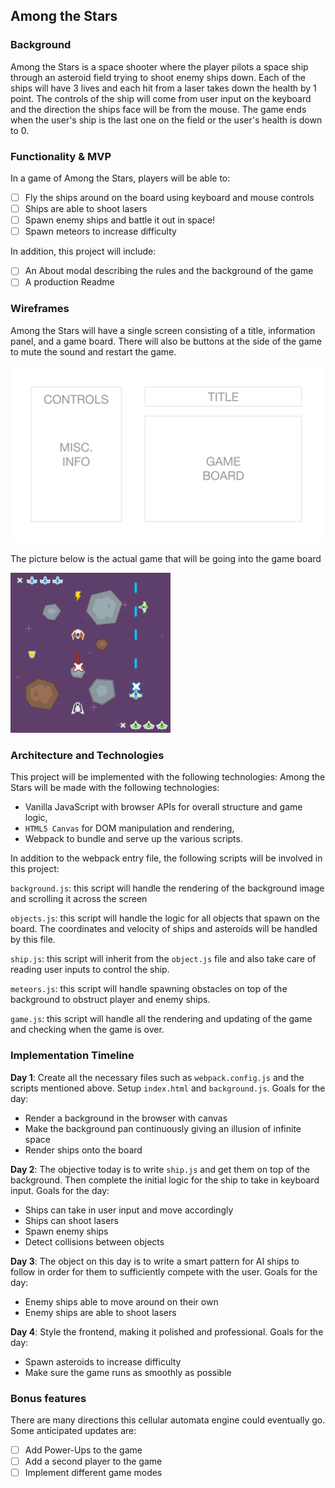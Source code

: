 ## Among the Stars

### Background  

Among the Stars is a space shooter where the player pilots a space ship through an asteroid field trying to shoot enemy ships down. Each of the ships will have 3 lives and each hit from a laser takes down the health by 1 point. The controls of the ship will come from user input on the keyboard and the direction the ships face will be from the mouse. The game ends when the user's ship is the last one on the field or the user's health is down to 0.

### Functionality & MVP  

In a game of Among the Stars, players will be able to:

- [ ] Fly the ships around on the board using keyboard and mouse controls
- [ ] Ships are able to shoot lasers 
- [ ] Spawn enemy ships and battle it out in space!
- [ ] Spawn meteors to increase difficulty

In addition, this project will include:

- [ ] An About modal describing the rules and the background of the game
- [ ] A production Readme

### Wireframes

Among the Stars will have a single screen consisting of a title, information panel, 
and a game board. There will also be buttons at the side of the game to mute the sound
and restart the game.

![wireframes](wireframe/load_page.png)

The picture below is the actual game that will be going into the game board

![wireframes](wireframe/game.png)

### Architecture and Technologies

This project will be implemented with the following technologies:
Among the Stars will be made with the following technologies:

- Vanilla JavaScript with browser APIs for overall structure and game logic,
- `HTML5 Canvas` for DOM manipulation and rendering,
- Webpack to bundle and serve up the various scripts.

In addition to the webpack entry file, the following scripts will be involved in this project:

`background.js`: this script will handle the rendering of the background image and scrolling it across the screen

`objects.js`: this script will handle the logic for all objects that spawn on the board. The coordinates and velocity of ships and asteroids will be handled by this file.

`ship.js`: this script will inherit from the `object.js` file and also take care of reading user inputs to control the ship.

`meteors.js`: this script will handle spawning obstacles on top of the background to obstruct player and enemy ships.

`game.js`: this script will handle all the rendering and updating of the game and checking when the game is over.

### Implementation Timeline

**Day 1**: Create all the necessary files such as `webpack.config.js` and the scripts mentioned above. Setup `index.html` and `background.js`. Goals for the day:

- Render a background in the browser with canvas
- Make the background pan continuously giving an illusion of infinite space
- Render ships onto the board

**Day 2**: The objective today is to write `ship.js` and get them on top of the background. Then complete the initial logic for the ship to take in keyboard input.  Goals for the day:

- Ships can take in user input and move accordingly
- Ships can shoot lasers
- Spawn enemy ships
- Detect collisions between objects

**Day 3**: The object on this day is to write a smart pattern for AI ships to follow in order for them to sufficiently compete with the user. Goals for the day:

- Enemy ships able to move around on their own
- Enemy ships are able to shoot lasers 


**Day 4**: Style the frontend, making it polished and professional.  Goals for the day:

- Spawn asteroids to increase difficulty
- Make sure the game runs as smoothly as possible

### Bonus features

There are many directions this cellular automata engine could eventually go.  Some anticipated updates are:

- [ ] Add Power-Ups to the game
- [ ] Add a second player to the game
- [ ] Implement different game modes